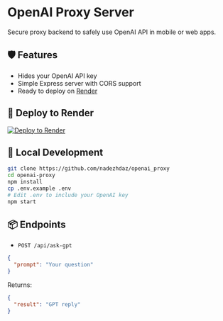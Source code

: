 # OpenAI Proxy Server

Secure proxy backend to safely use OpenAI API in mobile or web apps.

## 🛡️ Features
- Hides your OpenAI API key
- Simple Express server with CORS support
- Ready to deploy on [Render](https://render.com)

## 🚀 Deploy to Render

[![Deploy to Render](https://render.com/images/deploy-to-render-button.svg)](https://render.com/deploy?repo=https://github.com/nadezhdaz/openai_proxy)

## 🔧 Local Development

```bash
git clone https://github.com/nadezhdaz/openai_proxy
cd openai-proxy
npm install
cp .env.example .env
# Edit .env to include your OpenAI key
npm start
```

## 📦 Endpoints

- `POST /api/ask-gpt`
```json
{
  "prompt": "Your question"
}
```

Returns:
```json
{
  "result": "GPT reply"
}
```
